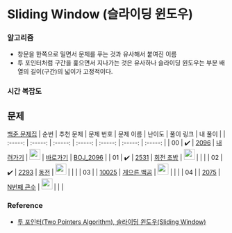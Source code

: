 # Sliding Window (슬라이딩 윈도우)

### 알고리즘
* 창문을 한쪽으로 밀면서 문제를 푸는 것과 유사해서 붙여진 이름
* 투 포인터처럼 구간을 훑으면서 지나가는 것은 유사하나 슬라이딩 윈도우는 부분 배열의 길이(구간)의 넓이가 고정적이다.

### 시간 복잡도

## 문제

[백준 문제집](https://www.acmicpc.net/workbook/view/6782)
|          순번          |        추천 문제         |        문제 번호         |        문제 이름         |         난이도          |        풀이 링크         |        내 풀이         |
| :-----: | :-----: | :-----: | :-----: | :-----: | :-----: | :-----: |
| 00 |  :heavy_check_mark:  | <a href="https://www.acmicpc.net/problem/2096" target="_blank">2096</a> | <a href="https://www.acmicpc.net/problem/2096" target="_blank">내려가기</a> | <img height="25px" width="25px" src="https://static.solved.ac/tier_small/11.svg"/> | <a href="https://m.blog.naver.com/kks227/220795165570">바로가기</a> | <a href="./../Problems/two_pointers/BOJ_2096.md">BOJ_2096</a> |
| 01 |  :heavy_check_mark:  | <a href="https://www.acmicpc.net/problem/2531" target="_blank">2531</a> | <a href="https://www.acmicpc.net/problem/21921" target="_blank">회전 초밥</a> | <img height="25px" width="25px" src="https://static.solved.ac/tier_small/10.svg"/> |                      |                      |
| 02 |  :heavy_check_mark:  | <a href="https://www.acmicpc.net/problem/2293" target="_blank">2293</a> | <a href="https://www.acmicpc.net/problem/2293" target="_blank">동전</a> | <img height="25px" width="25px" src="https://static.solved.ac/tier_small/11.svg"/> |                      |                      |
| 03 |                      | <a href="https://www.acmicpc.net/problem/10025" target="_blank">10025</a> | <a href="https://www.acmicpc.net/problem/10025" target="_blank">게으른 백곰</a> | <img height="25px" width="25px" src="https://static.solved.ac/tier_small/8.svg"/> |                      |                      |
| 04 |                      | <a href="https://www.acmicpc.net/problem/2075" target="_blank">2075</a> | <a href="https://www.acmicpc.net/problem/2075" target="_blank">N번째 큰수</a> | <img height="25px" width="25px" src="https://static.solved.ac/tier_small/9.svg"/> |                      |                      |

### Reference 
* [투 포인터(Two Pointers Algorithm), 슬라이딩 윈도우(Sliding Window)](https://m.blog.naver.com/kks227/220795165570)
